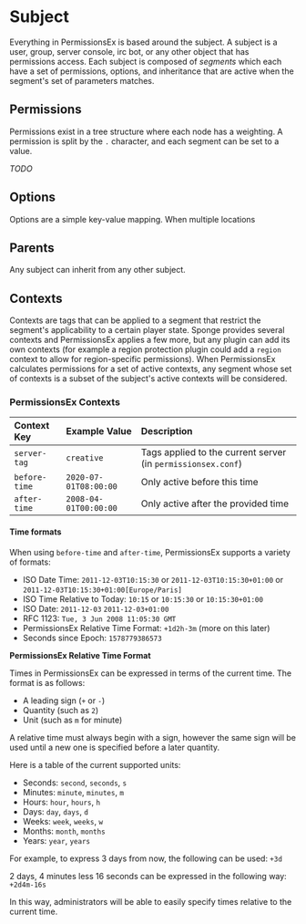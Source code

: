 # Subject

Everything in PermissionsEx is based around the subject. A subject is a user, group, server console, irc bot, or any other object that has permissions access. Each subject is composed of _segments_ which each have a set of permissions, options, and inheritance that are active when the segment's set of parameters matches.

## Permissions

Permissions exist in a tree structure where each node has a weighting. A permission is split by the `.` character, and each segment can be set to a value.

_TODO_

## Options

Options are a simple key-value mapping. When multiple locations

## Parents

Any subject can inherit from any other subject.

## Contexts

Contexts are tags that can be applied to a segment that restrict the segment's applicability to a certain player state. Sponge provides several contexts and PermissionsEx applies a few more, but any plugin can add its own contexts \(for example a region protection plugin could add a `region` context to allow for region-specific permissions\). When PermissionsEx calculates permissions for a set of active contexts, any segment whose set of contexts is a subset of the subject's active contexts will be considered.


### PermissionsEx Contexts

| Context Key | Example Value | Description |
| :--- | :--- | :--- |
| `server-tag` | `creative` | Tags applied to the current server \(in `permissionsex.conf`\) |
| `before-time` | `2020-07-01T08:00:00` | Only active before this time |
| `after-time` | `2008-04-01T00:00:00` | Only active after the provided time |

#### Time formats

When using `before-time` and `after-time`, PermissionsEx supports a variety of formats:

* ISO Date Time: `2011-12-03T10:15:30` or `2011-12-03T10:15:30+01:00` or `2011-12-03T10:15:30+01:00[Europe/Paris]`
* ISO Time Relative to Today: `10:15` or `10:15:30` or `10:15:30+01:00`
* ISO Date: `2011-12-03` `2011-12-03+01:00`
* RFC 1123: `Tue, 3 Jun 2008 11:05:30 GMT`
* PermissionsEx Relative Time Format: `+1d2h-3m` \(more on this later\)
* Seconds since Epoch: `1578779386573`

**PermissionsEx Relative Time Format**

Times in PermissionsEx can be expressed in terms of the current time. The format is as follows:

* A leading sign \(`+` or `-`\) 
* Quantity \(such as `2`\)
* Unit \(such as `m` for minute\)

A relative time must always begin with a sign, however the same sign will be used until a new one is specified before a later quantity.

Here is a table of the current supported units:

* Seconds: `second`, `seconds`, `s`
* Minutes: `minute`, `minutes`, `m`
* Hours: `hour`, `hours`, `h`
* Days: `day`, `days`, `d`
* Weeks: `week`, `weeks`, `w`
* Months: `month`, `months`
* Years: `year`, `years`

For example, to express 3 days from now, the following can be used: `+3d`

2 days, 4 minutes less 16 seconds can be expressed in the following way: `+2d4m-16s`

In this way, administrators will be able to easily specify times relative to the current time.

